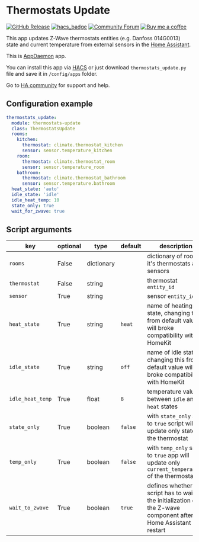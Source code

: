 # Thermostats Update
[![GitHub Release][releases-shield]][releases]
[![hacs_badge](https://img.shields.io/badge/HACS-Default-orange.svg)](https://github.com/custom-components/hacs)
[![Community Forum][forum-shield]][forum]
[![Buy me a coffee][buy-me-a-coffee]](https://www.buymeacoffee.com/QnLdxeaqO)

This app updates Z-Wave thermostats entities (e.g. Danfoss 014G0013) state and current temperature from external sensors in the [Home Assistant](https://home-assistant.io/).

This is [AppDaemon](appdaemon.readthedocs.io/) app.

You can install this app via [HACS](https://custom-components.github.io/hacs/) or just download `thermostats_update.py` file and save it in `/config/apps` folder.

Go to [HA community](https://community.home-assistant.io/t/update-current-temperature-for-z-wave-thermostats/32834) for support and help.

## Configuration example
```yaml
thermostats_update:
  module: thermostats-update
  class: ThermostatsUpdate
  rooms:
    kitchen:
      thermostat: climate.thermostat_kitchen
      sensor: sensor.temperature_kitchen
    room:
      thermostat: climate.thermostat_room
      sensor: sensor.temperature_room
    bathroom:
      thermostat: climate.thermostat_bathroom
      sensor: sensor.temperature.bathroom
  heat_state: 'auto'
  idle_state: 'idle'
  idle_heat_temp: 10
  state_only: true
  wait_for_zwave: true
```
## Script arguments
key | optional | type | default | description
-- | -- | -- | -- | --
`rooms` | False | dictionary | | dictionary of rooms it's thermostats and sensors
`thermostat` | False | string | | thermostat `entity_id`
`sensor` | True | string | | sensor `entity_id`
`heat_state` | True | string | `heat` | name of heating state, changing this from default value will broke compatibility with HomeKit
`idle_state` | True | string | `off` | name of idle state, changing this from default value will broke compatibility with HomeKit
`idle_heat_temp` | True | float | `8` | temperature value between `idle` and `heat` states
`state_only` | True | boolean | `false` | with `state_only` set to `true` script will update only state of the thermostat
`temp_only` | True | boolean | `false` | with `temp_only` set to `true` app will update only `current_temperature` of the thermostat
`wait_to_zwave` | True | boolean | `true` | defines whether the script has to wait for the initialization of the Z-wave component after Home Assistant restart

[releases]: https://github.com/bieniu/ha-ad-thermostats-update/releases
[releases-shield]: https://img.shields.io/github/release/bieniu/ha-ad-thermostats-update.svg?style=popout
[forum]: https://community.home-assistant.io/t/update-current-temperature-for-z-wave-thermostats/32834
[forum-shield]: https://img.shields.io/badge/community-forum-brightgreen.svg?style=popout
[buy-me-a-coffee]: https://img.shields.io/static/v1.svg?label=Buy%20me%20a%20coffee&color=black&logo=buy%20me%20a%20coffee&logoColor=white&labelColor=6f4e37

